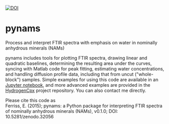 [![DOI](https://zenodo.org/badge/18718/EFerriss/pynams.svg)](https://zenodo.org/badge/latestdoi/18718/EFerriss/pynams)
# pynams
Process and interpret FTIR spectra with emphasis on water in nominally anhydrous minerals (NAMs)

pynams includes tools for plotting FTIR spectra, drawing linear and quadratic baselines, determining the resulting area under the curves, syncing with Matlab code for peak fitting, estimating water concentrations, and handling diffusion profile data, including that from uncut ("whole-block") samples. Simple examples for using this code are available in an [Jupyter notebook](https://github.com/EFerriss/pynams/blob/master/EXAMPLES.ipynb), and more advanced examples are provided in the [HydrogenCpx](https://github.com/EFerriss/HydrogenCpx) project repository. You can also contact me directly.  

Please cite this code as  
Ferriss, E. (2015); pynams: a Python package for interpreting FTIR spectra of nominally anhydrous minerals (NAMs), v0.1.0; DOI: 10.5281/zenodo.32056


